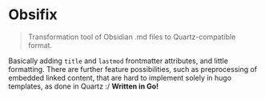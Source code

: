 # Obsifix
> Transformation tool of Obsidian .md files to Quartz-compatible format.

Basically adding `title` and `lastmod` frontmatter attributes, and little formatting.
There are further feature possibilities, such as preprocessing of embedded linked content, that are hard to implement solely in hugo templates, as done in Quartz :/
**Written in Go!**
